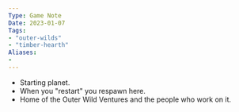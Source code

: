 ```yaml
---
Type: Game Note
Date: 2023-01-07
Tags:
- "outer-wilds"
- "timber-hearth"
Aliases:
- 
---
```

- Starting planet.
- When you "restart" you respawn here.
- Home of the Outer Wild Ventures and the people who work on it.